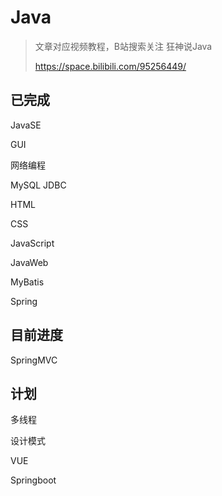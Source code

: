 # Java

> 文章对应视频教程，B站搜索关注 狂神说Java
>
> https://space.bilibili.com/95256449/

## 已完成
JavaSE 

GUI 

网络编程 

MySQL JDBC 

HTML 

CSS 

JavaScript 

JavaWeb

MyBatis

Spring

## 目前进度

 SpringMVC

## 计划

多线程

设计模式

VUE

  Springboot 



